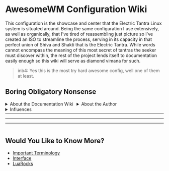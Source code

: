 # AwesomeWM Configuration Wiki

This configuration is the showcase and center that the Electric Tantra Linux system is situated around. Being the same configuration I use extensively, as well as organically, that I've tired of reassembling just picture so I've created an ISO to streamline the process, serving in its capacity in that perfect union of Shiva and Shakti that is the Electric Tantra. While words cannot encompass the meaning of this most secret of tantras the seeker must discover within, the rest of the project lends itself to documentation easily enough so this wiki will serve as diamond vimana for such.

> inb4: Yes this is the most try hard awesome config, well one of them at least.

<h2>Boring Obligatory Nonsense</h2>
<details style="width: 45%; float:left;" ><summary> About the Documentation Wiki </summary>
<p>This wiki should help you understand exactly how to utilize the window manager that is the underpinning of the Electric Tantra Linux, including a brief overview of the concepts that underlie its features and functionalities that I found it necessary to first understand in writing the configuration itself. This will not be an exhaustive treatment of the subject as you can find reference manuals for those purposes easily enough nor will every feature find its way into these documents as the configuration is in a state of flux, that I have tried to constrain myself from altering too much too quickly but am human and prone to error so sometimes wiki treatment of somethings will be overlooked. I apologize in advance. </p>

<p>The coming pages will introduce concepts that are important to understand in order to appreciate what this particular configuration is doing and why. I will assume you have a basic knowledge of Linux, but will still define certain key terms for the purposes of insuring the audience and I are on the same page regarding them. </p>
</details>

<details style="width: 45%; float:left;"><summary> About the Author </summary>
<p>
My name is Thomas Leon Highbaugh, the author of the Electric Tantra Linux and a Linux nerd of the worst sort who enjoys nothing more than making the sorts of attractive desktop layouts that I always wished were available on paid OSes I used before only to have found them here, in the Linux scrap heap. I also work in web development, employing the same questionable taste in making websites, which I make entirely on Linux in an environment configured to my precise taste and using the tools with configurations available to you on GitHub because its not like hiding those configurations would do anything but make it easier to loose them (and cause open source is good mmmkay?). 
 </p>

</details>

<details style="width: 45%; float:left;"><summary> Influences </summary>
<p>
Anyone embarking on the journey up Mordor that is AwesomeWM configurations should consider checking out the following configurations, if not using one as the basis for their configuration as is standard practice within the awfully named `ricing` community. The best configuration I have ever seen, the <b>TDE</b> one listed first below, is heavily itself based on the <b>Glorious Dotfiles</b>, there is no shame in adapting code to your needs just give the authors some credit. Below I have listed all of the configurations I have taken inspiration from, with some serving to contribute code to this project. Most importantly has been <b>TDE</b> which I have used as a basis and chiseled away at it like a block of granite, revealing my own configuration (which features legacy code from older variants of my configuration too and bits from other configurations listed below). This serves to satisfy any attribution required by the licenses associated with each, since I am not making money on this I doubt anyone plans to sue me over not including the entire license which is redundant and annoying in my humble opinion (except within the `lib` directory I included Meyers license since the code there I have not substantially modified and is his code as-is).
 </p>

 <h3>Primary Influences</h3>
<ul>
<li><b>TDE</b> - Tom Meyer's awesome configuration that served as the basis/most major of influences on the present configuration. Absolutely most functional and fully featured Awesome configuration available on Github, even though it has the most annoying logo I have ever seen (its painful seriously). Overall this is the most functional out-of-the-box configuration with the highest code quality of any I have used, even if I differ in my approach to several aspects of the code and have had a hell of a time adapting from it. Interestingly this is the only one that has any notion of a settings app, only one that interacts with `.conf` files as stores of the settings (which has been a real pain to strip out of the configuration because I know what settings I want for my system, I don't often change them but for a more general system it makes total sense to have) and overall, the comments are the most useful of any I have seen (they actually describe what is going on, what a thought).</li>
<li><b>Glorious Dotfiles</b> - inherited from Meyer's work. Great modular widgets and modules, terrible UI and questionable choices (titlebars on the left? really?). This configuration has been the source of considerable amounts of code for the other AwesomeWM configurations I have taken inspiration from, you might think of it as a progenitor to the others or that alot of the others are derivative configurations from this base. However, that might be understating the amount of work that even starting with this code base, the other authors and myself have had to do to get the code from this configuration to be useful on other systems than the original authors.  </li>

<li><b>Elenapan</b> - a great example of what can be done with awesome. Subdirectories are named some goofy things, but the code quality is generally high and the design of the thing looks the best of any awesome configuration overall. The author is also really responsive if you catch her on Reddit, and is very humble making it easy to communicate with her if you have questions about how her configuration works or want advise. Out of all of the configurations listed, she is probably the easiest to talk to for such purposes, somewhat like a college professor only polite. </li>
</ul>
<h3>Honorable Mentions</h3>
<ul>
<li><b>Awesome-Shell</b>  - recreation of ukde's look that effectively utilizes a single panel like this configuration</li>
<li><b>JavaCafe's Awesome</b> - I really like the appearance of this configuration, while differing with its author about some critical under-the-hood design decisions. He has recently moved to using NixOS, meaning his configurations are shifting towards Nix configurations entirely, so we will see how long until he so transitions his awesomewm configuration(which he says he will not be doing). His configuration, like TDE and Awesome Shell, all owe no small thanks to the Glorious Dotfiles configuration (as does this configuration obviously). </li>
</ul>
</details>
<div style="width:100%; margin-top:5%;">
<br/>
<hr/>
<hr/>
<hr/>
</div>
<div style="width: 100%; float:right; margin-left: 2.5%;">
<h2>Would You Like to Know More?</h2>
<ul>
<li><a href="./definitions.md">Important Terminology</a></li>
<li><a href="./interface.md">Interface</a></li>
<li><a href="./luarocks.md">LuaRocks</a></li>
</ul>
</div>
